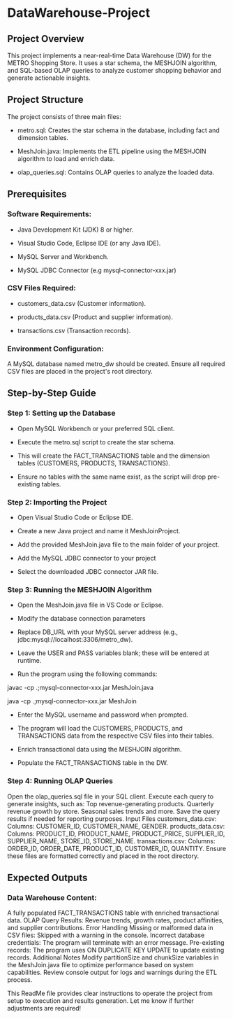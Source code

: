 # DataWarehouse-Project

## Project Overview
This project implements a near-real-time Data Warehouse (DW) for the METRO Shopping Store. It uses a star schema, the MESHJOIN algorithm, and SQL-based OLAP queries to analyze customer shopping behavior and generate actionable insights.

## Project Structure
The project consists of three main files:
 
- metro.sql: Creates the star schema in the database, including fact and dimension tables.

- MeshJoin.java: Implements the ETL pipeline using the MESHJOIN algorithm to load and enrich data.

- olap_queries.sql: Contains OLAP queries to analyze the loaded data.

## Prerequisites
### Software Requirements:

- Java Development Kit (JDK) 8 or higher.

- Visual Studio Code, Eclipse IDE (or any Java IDE).

- MySQL Server and Workbench.

- MySQL JDBC Connector (e.g mysql-connector-xxx.jar)

### CSV Files Required:

- customers_data.csv (Customer information).

- products_data.csv (Product and supplier information).

- transactions.csv (Transaction records).

### Environment Configuration:

A MySQL database named metro_dw should be created. Ensure all required CSV files are placed in the project's root directory.

## Step-by-Step Guide

### Step 1: Setting up the Database

- Open MySQL Workbench or your preferred SQL client.

- Execute the metro.sql script to create the star schema.

- This will create the FACT_TRANSACTIONS table and the dimension tables (CUSTOMERS, PRODUCTS, TRANSACTIONS).

- Ensure no tables with the same name exist, as the script will drop pre-existing tables.

### Step 2: Importing the Project

- Open Visual Studio Code or Eclipse IDE.

- Create a new Java project and name it MeshJoinProject.

- Add the provided MeshJoin.java file to the main folder of your project.

- Add the MySQL JDBC connector to your project

- Select the downloaded JDBC connector JAR file.

### Step 3: Running the MESHJOIN Algorithm

- Open the MeshJoin.java file in VS Code or Eclipse.

- Modify the database connection parameters

- Replace DB_URL with your MySQL server address (e.g., jdbc:mysql://localhost:3306/metro_dw).

- Leave the USER and PASS variables blank; these will be entered at runtime.

- Run the program using the following commands:

javac -cp .;mysql-connector-xxx.jar MeshJoin.java

java -cp .;mysql-connector-xxx.jar MeshJoin

- Enter the MySQL username and password when prompted.

- The program will load the CUSTOMERS, PRODUCTS, and TRANSACTIONS data from the respective CSV files into their tables.

- Enrich transactional data using the MESHJOIN algorithm.

- Populate the FACT_TRANSACTIONS table in the DW.

### Step 4: Running OLAP Queries

Open the olap_queries.sql file in your SQL client.
Execute each query to generate insights, such as:
Top revenue-generating products.
Quarterly revenue growth by store.
Seasonal sales trends and more.
Save the query results if needed for reporting purposes.
Input Files
customers_data.csv:
Columns: CUSTOMER_ID, CUSTOMER_NAME, GENDER.
products_data.csv:
Columns: PRODUCT_ID, PRODUCT_NAME, PRODUCT_PRICE, SUPPLIER_ID, SUPPLIER_NAME, STORE_ID, STORE_NAME.
transactions.csv:
Columns: ORDER_ID, ORDER_DATE, PRODUCT_ID, CUSTOMER_ID, QUANTITY.
Ensure these files are formatted correctly and placed in the root directory.

## Expected Outputs

### Data Warehouse Content:

A fully populated FACT_TRANSACTIONS table with enriched transactional data.
OLAP Query Results:
Revenue trends, growth rates, product affinities, and supplier contributions.
Error Handling
Missing or malformed data in CSV files:
Skipped with a warning in the console.
Incorrect database credentials:
The program will terminate with an error message.
Pre-existing records:
The program uses ON DUPLICATE KEY UPDATE to update existing records.
Additional Notes
Modify partitionSize and chunkSize variables in the MeshJoin.java file to optimize performance based on system capabilities.
Review console output for logs and warnings during the ETL process.

This ReadMe file provides clear instructions to operate the project from setup to execution and results generation. Let me know if further adjustments are required!